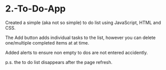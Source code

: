 # 2.-To-Do-App

Created a simple (aka not so simple) to do list using JavaScript, HTML and CSS.

The Add button adds individual tasks to the list, however you can delete one/multiple completed items at at time.

Added alerts to ensure non empty to dos are not entered accidently.

p.s. the to do list disappears after the page refresh.
